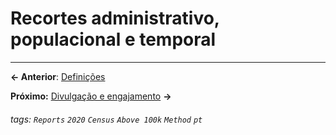 # Recortes administrativo, populacional e temporal

---

**← Anterior**: <a href="https://hackmd.io/@querido-diario/report-census-qd-2020-definitions-pt" target="_self">Definições</a>

**Próximo:** <a href="https://hackmd.io/@querido-diario/report-census-qd-2020-communication-pt" target="_self">Divulgação e engajamento</a> **→**

###### tags: `Reports` `2020` `Census` `Above 100k` `Method` `pt`